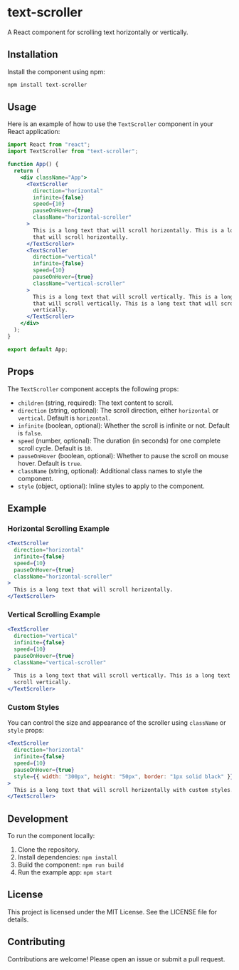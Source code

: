 # text-scroller

A React component for scrolling text horizontally or vertically.

## Installation

Install the component using npm:

```bash
npm install text-scroller
```

## Usage

Here is an example of how to use the `TextScroller` component in your React application:

```jsx
import React from "react";
import TextScroller from "text-scroller";

function App() {
  return (
    <div className="App">
      <TextScroller
        direction="horizontal"
        infinite={false}
        speed={10}
        pauseOnHover={true}
        className="horizontal-scroller"
      >
        This is a long text that will scroll horizontally. This is a long text
        that will scroll horizontally.
      </TextScroller>
      <TextScroller
        direction="vertical"
        infinite={false}
        speed={10}
        pauseOnHover={true}
        className="vertical-scroller"
      >
        This is a long text that will scroll vertically. This is a long text
        that will scroll vertically. This is a long text that will scroll
        vertically.
      </TextScroller>
    </div>
  );
}

export default App;
```

## Props

The `TextScroller` component accepts the following props:

- `children` (string, required): The text content to scroll.
- `direction` (string, optional): The scroll direction, either `horizontal` or `vertical`. Default is `horizontal`.
- `infinite` (boolean, optional): Whether the scroll is infinite or not. Default is `false`.
- `speed` (number, optional): The duration (in seconds) for one complete scroll cycle. Default is `10`.
- `pauseOnHover` (boolean, optional): Whether to pause the scroll on mouse hover. Default is `true`.
- `className` (string, optional): Additional class names to style the component.
- `style` (object, optional): Inline styles to apply to the component.

## Example

### Horizontal Scrolling Example

```jsx
<TextScroller
  direction="horizontal"
  infinite={false}
  speed={10}
  pauseOnHover={true}
  className="horizontal-scroller"
>
  This is a long text that will scroll horizontally.
</TextScroller>
```

### Vertical Scrolling Example

```jsx
<TextScroller
  direction="vertical"
  infinite={false}
  speed={10}
  pauseOnHover={true}
  className="vertical-scroller"
>
  This is a long text that will scroll vertically. This is a long text that will
  scroll vertically.
</TextScroller>
```

### Custom Styles

You can control the size and appearance of the scroller using `className` or `style` props:

```jsx
<TextScroller
  direction="horizontal"
  infinite={false}
  speed={10}
  pauseOnHover={true}
  style={{ width: "300px", height: "50px", border: "1px solid black" }}
>
  This is a long text that will scroll horizontally with custom styles.
</TextScroller>
```

## Development

To run the component locally:

1. Clone the repository.
2. Install dependencies: `npm install`
3. Build the component: `npm run build`
4. Run the example app: `npm start`

## License

This project is licensed under the MIT License. See the LICENSE file for details.

## Contributing

Contributions are welcome! Please open an issue or submit a pull request.
